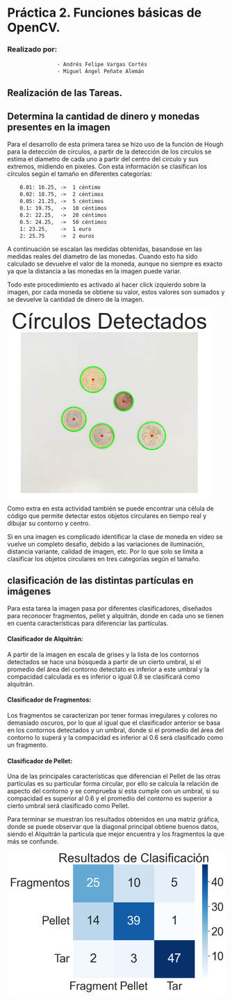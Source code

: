 # Práctica 2. Funciones básicas de OpenCV.

### Realizado por:

                    - Andrés Felipe Vargas Cortés
                    - Miguel Ángel Peñate Alemán

## Realización de las Tareas.
## Determina la cantidad de dinero y monedas presentes en la imagen

Para el desarrollo de esta primera tarea se hizo uso de la función de Hough para la detección de círculos, a partir de la detección de los circulos se estima el diametro de cada uno a partir del centro del circulo y sus extremos, midiendo en pixeles. Con esta información se clasifican los círculos según el tamaño en diferentes categorías:

        0.01: 16.25, ->  1 céntimo
        0.02: 18.75, ->  2 céntimos
        0.05: 21.25, ->  5 céntimos
        0.1: 19.75,  ->  10 céntimos
        0.2: 22.25,  ->  20 céntimos
        0.5: 24.25,  ->  50 céntimos
        1: 23.25,    ->  1 euro
        2: 25.75     ->  2 euros

A continuación se escalan las medidas obtenidas, basandose en las medidas reales del diametro de las monedas. Cuando esto ha sido calculado se devuelve el valor de la moneda, aunque no siempre es exacto ya que la distancia a las monedas en la imagen puede variar.

Todo este procedimiento es activado al hacer click izquierdo sobre la imagen, por cada moneda se obtiene su valor, estos valores son sumados y se devuelve la cantidad de dinero de la imagen.

![Resultado_monedas](money_output.png)

Como extra en esta actividad también se puede encontrar una célula de código que permite detectar estos objetos circulares en tiempo real y dibujar su contorno y centro.

Si en una imagen es complicado identificar la clase de moneda en video se vuelve un completo desafio, debido a las variaciones de iluminación, distancia variante, calidad de imagen, etc. Por lo que solo se limita a clasificar los objetos circulares en tres categorías según el tamaño.

## clasificación de las distintas partículas en imágenes

Para esta tarea la imagen pasa por diferentes clasificadores, diseñados para reconocer fragmentos, pellet y alquitrán, donde en cada uno se tienen en cuenta características para diferenciar las partículas.

#### Clasificador de Alquitrán:

A partir de la imagen en escala de grises y la lista de los contornos detectados se hace una búsqueda a partir de un cierto umbral, si el promedio del área del contorno detectato es inferior a este umbral y la compacidad calculada es es inferior o igual 0.8 se clasificará como alquitrán.

#### Clasificador de Fragmentos:

Los fragmentos se caracterizan por tener formas irregulares y colores no demasiado oscuros, por lo que al igual que el clasificador anterior se basa en los contornos detectados y un umbral, donde si el promedio del área del contorno lo superá y la compacidad es inferior al 0.6 será clasificado como un fragmento.

#### Clasificador de Pellet:

Una de las principales características que diferencian el Pellet de las otras partículas es su partícular forma circular, por ello se calcula la relación de aspecto del contorno y se comprueba si esta cumple con un umbral, si su compacidad es superior al 0.6 y el promedio del contorno es superior a cierto umbral será clasificado como Pellet.

Para terminar se muestran los resultados obtenidos en una matriz gráfica, donde se puede observar que la diagonal principal obtiene buenos datos, siendo el Alquitrán la particula que mejor encuentra y los fragmentos la que más se confunde.

![Resultado](output.png)